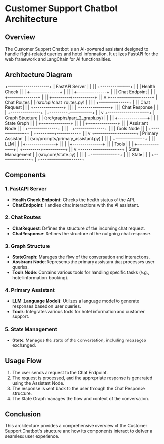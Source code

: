 # Customer Support Chatbot Architecture

## Overview
The Customer Support Chatbot is an AI-powered assistant designed to handle flight-related queries and hotel information. It utilizes FastAPI for the web framework and LangChain for AI functionalities.

## Architecture Diagram
+---------------------+
| FastAPI Server |
| |
| +---------------+ |
| | Health Check | |
| +---------------+ |
| |
| +---------------+ |
| | Chat Endpoint | |
| +---------------+ |
| |
+---------+-----------+
|
|
v
+---------------------+
| Chat Routes |
| (src/api/chat_routes.py) |
| |
| +---------------+ |
| | Chat Request | |
| +---------------+ |
| |
| +---------------+ |
| | Chat Response | |
| +---------------+ |
+---------+-----------+
|
|
v
+---------------------+
| Graph Structure |
| (src/graphs/part_2_graph.py) |
| |
| +---------------+ |
| | State Graph | |
| +---------------+ |
| |
| +---------------+ |
| | Assistant Node | |
| +---------------+ |
| |
| +---------------+ |
| | Tools Node | |
| +---------------+ |
+---------+-----------+
|
|
v
+---------------------+
| Primary Assistant |
| (src/prompts/primary_assistant.py) |
| |
| +---------------+ |
| | LLM | |
| +---------------+ |
| |
| +---------------+ |
| | Tools | |
| +---------------+ |
+---------+-----------+
|
|
v
+---------------------+
| State Management |
| (src/core/state.py) |
| |
| +---------------+ |
| | State | |
| +---------------+ |
+---------------------+


## Components

### 1. FastAPI Server
- **Health Check Endpoint**: Checks the health status of the API.
- **Chat Endpoint**: Handles chat interactions with the AI assistant.

### 2. Chat Routes
- **ChatRequest**: Defines the structure of the incoming chat request.
- **ChatResponse**: Defines the structure of the outgoing chat response.

### 3. Graph Structure
- **StateGraph**: Manages the flow of the conversation and interactions.
- **Assistant Node**: Represents the primary assistant that processes user queries.
- **Tools Node**: Contains various tools for handling specific tasks (e.g., hotel information, booking).

### 4. Primary Assistant
- **LLM (Language Model)**: Utilizes a language model to generate responses based on user queries.
- **Tools**: Integrates various tools for hotel information and customer support.

### 5. State Management
- **State**: Manages the state of the conversation, including messages exchanged.

## Usage Flow
1. The user sends a request to the Chat Endpoint.
2. The request is processed, and the appropriate response is generated using the Assistant Node.
3. The response is sent back to the user through the Chat Response structure.
4. The State Graph manages the flow and context of the conversation.

## Conclusion
This architecture provides a comprehensive overview of the Customer Support Chatbot's structure and how its components interact to deliver a seamless user experience.